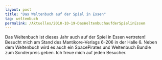 ```yaml
---
layout: post
title: "Das Weltenbuch auf der Spiel in Essen"
tag: weltenbuch
permalink: /Aktuelles/2010-10-19-DasWeltenbuchaufderSpielinEssen
---
```



Das Weltenbuch ist dieses Jahr auch auf der Spiel in Essen vertreten! Besucht mich am Stand des Mantikore-Verlags 6-206 in der Halle 6. Neben dem Weltenbuch wird es auch ein SpacePirates und Weltenbuch Bundle zum Sonderpreis geben. Ich freue mich auf jeden Besucher.


